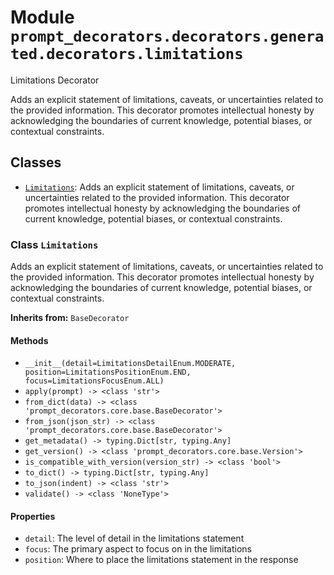 # Module `prompt_decorators.decorators.generated.decorators.limitations`

Limitations Decorator

Adds an explicit statement of limitations, caveats, or uncertainties related to the provided information. This decorator promotes intellectual honesty by acknowledging the boundaries of current knowledge, potential biases, or contextual constraints.

## Classes

- [`Limitations`](#class-limitations): Adds an explicit statement of limitations, caveats, or uncertainties related to the provided information. This decorator promotes intellectual honesty by acknowledging the boundaries of current knowledge, potential biases, or contextual constraints.

### Class `Limitations`

Adds an explicit statement of limitations, caveats, or uncertainties related to the provided information. This decorator promotes intellectual honesty by acknowledging the boundaries of current knowledge, potential biases, or contextual constraints.

**Inherits from:** `BaseDecorator`

#### Methods

- `__init__(detail=LimitationsDetailEnum.MODERATE, position=LimitationsPositionEnum.END, focus=LimitationsFocusEnum.ALL)`
- `apply(prompt) -> <class 'str'>`
- `from_dict(data) -> <class 'prompt_decorators.core.base.BaseDecorator'>`
- `from_json(json_str) -> <class 'prompt_decorators.core.base.BaseDecorator'>`
- `get_metadata() -> typing.Dict[str, typing.Any]`
- `get_version() -> <class 'prompt_decorators.core.base.Version'>`
- `is_compatible_with_version(version_str) -> <class 'bool'>`
- `to_dict() -> typing.Dict[str, typing.Any]`
- `to_json(indent) -> <class 'str'>`
- `validate() -> <class 'NoneType'>`
#### Properties

- `detail`: The level of detail in the limitations statement
- `focus`: The primary aspect to focus on in the limitations
- `position`: Where to place the limitations statement in the response
